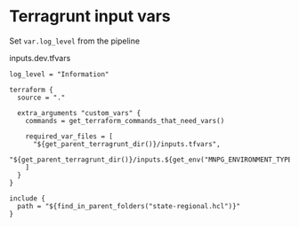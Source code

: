 # Terragrunt input vars

Set `var.log_level` from the pipeline

inputs.dev.tfvars

```hcl
log_level = "Information"
```

```hcl
terraform {
  source = "."

  extra_arguments "custom_vars" {
    commands = get_terraform_commands_that_need_vars()

    required_var_files = [
      "${get_parent_terragrunt_dir()}/inputs.tfvars",
      "${get_parent_terragrunt_dir()}/inputs.${get_env("MNPG_ENVIRONMENT_TYPE")}.tfvars"
    ]
  }
}

include {
  path = "${find_in_parent_folders("state-regional.hcl")}"
}
```
